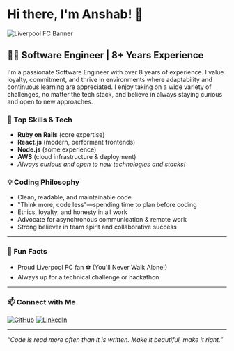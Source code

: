 # Hi there, I'm Anshab! 👋

![Liverpool FC Banner](https://img.shields.io/badge/Liverpool%20FC-You'll%20Never%20Walk%20Alone-red?style=flat-square&logo=liverpool)

## 👨‍💻 Software Engineer | 8+ Years Experience

I'm a passionate Software Engineer with over 8 years of experience. I value loyalty, commitment, and thrive in environments where adaptability and continuous learning are appreciated. I enjoy taking on a wide variety of challenges, no matter the tech stack, and believe in always staying curious and open to new approaches.

### 🚀 Top Skills & Tech
- **Ruby on Rails** (core expertise)
- **React.js** (modern, performant frontends)
- **Node.js** (some experience)
- **AWS** (cloud infrastructure & deployment)
- _Always curious and open to new technologies and stacks!_

### 💡 Coding Philosophy
- Clean, readable, and maintainable code
- "Think more, code less"—spending time to plan before coding
- Ethics, loyalty, and honesty in all work
- Advocate for asynchronous communication & remote work
- Strong believer in team spirit and collaborative success

---

### 🌟 Fun Facts
- Proud Liverpool FC fan ⚽ (You'll Never Walk Alone!)
- Always up for a technical challenge or hackathon

---

### 📫 Connect with Me

[![GitHub](https://img.shields.io/badge/GitHub-anshabmk-181717?style=flat-square&logo=github)](https://github.com/anshabmk)
[![LinkedIn](https://img.shields.io/badge/LinkedIn-anshabmk-blue?style=flat-square&logo=linkedin)](https://linkedin.com/in/anshabmk)

---

_“Code is read more often than it is written. Make it beautiful, make it right.”_